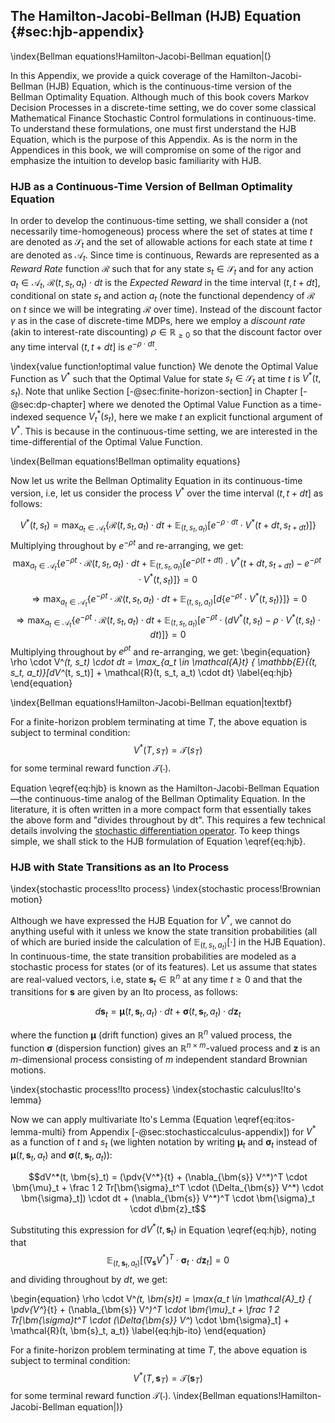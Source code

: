 ## The Hamilton-Jacobi-Bellman (HJB) Equation {#sec:hjb-appendix}
\index{Bellman equations!Hamilton-Jacobi-Bellman equation|(}

In this Appendix, we provide a quick coverage of the Hamilton-Jacobi-Bellman (HJB) Equation, which is the continuous-time version of the Bellman Optimality Equation. Although much of this book covers Markov Decision Processes in a discrete-time setting, we do cover some classical Mathematical Finance Stochastic Control formulations in continuous-time. To understand these formulations, one must first understand the HJB Equation, which is the purpose of this Appendix. As is the norm in the Appendices in this book, we will compromise on some of the rigor and emphasize the intuition to develop basic familiarity with HJB. 

### HJB as a Continuous-Time Version of Bellman Optimality Equation

In order to develop the continuous-time setting, we shall consider a (not necessarily time-homogeneous) process where the set of states at time $t$ are denoted as $\mathcal{S}_t$ and the set of allowable actions for each state at time $t$ are denoted as $\mathcal{A}_t$. Since time is continuous, Rewards are represented as a *Reward Rate* function $\mathcal{R}$ 
such that for any state $s_t \in \mathcal{S}_t$ and for any action $a_t \in \mathcal{A}_t$, $\mathcal{R}(t, s_t, a_t) \cdot dt$ is the *Expected Reward* in the time interval $(t, t + dt]$, conditional on state $s_t$ and action $a_t$ (note the functional dependency of $\mathcal{R}$ on $t$ since we will be integrating $\mathcal{R}$ over time). Instead of the discount factor $\gamma$ as in the case of discrete-time MDPs, here we employ a *discount rate* (akin to interest-rate discounting) $\rho \in \mathbb{R}_{\geq 0}$ so that the discount factor over any time interval $(t, t+dt]$ is $e^{-\rho \cdot dt}$.

\index{value function!optimal value function}
We denote the Optimal Value Function as $V^*$ such that the Optimal Value for state $s_t \in \mathcal{S}_t$ at time $t$ is $V^*(t, s_t)$. Note that unlike Section [-@sec:finite-horizon-section] in Chapter [-@sec:dp-chapter] where we denoted the Optimal Value Function as a time-indexed sequence $V^*_t(s_t)$, here we make $t$ an explicit functional argument of $V^*$. This is because in the continuous-time setting, we are interested in the time-differential of the Optimal Value Function.

\index{Bellman equations!Bellman optimality equations}

Now let us write the Bellman Optimality Equation in its continuous-time version, i.e, let us consider the process $V^*$ over the time interval $(t, t+dt]$ as follows:

$$V^*(t, s_t) = \max_{a_t \in \mathcal{A}_t} \{ \mathcal{R}(t, s_t, a_t) \cdot dt + \mathbb{E}_{(t, s_t, a_t)}[e^{-\rho \cdot dt} \cdot V^*(t+dt, s_{t+dt})] \}$$
Multiplying throughout by $e^{-\rho t}$ and re-arranging, we get:
$$\max_{a_t \in \mathcal{A}_t} \{ e^{-\rho t} \cdot \mathcal{R}(t, s_t, a_t) \cdot dt + \mathbb{E}_{(t, s_t, a_t)}[e^{-\rho (t + dt)} \cdot V^*(t + dt, s_{t+dt}) - e^{-\rho t} \cdot V^*(t, s_t)] \} = 0$$
$$\Rightarrow \max_{a_t \in \mathcal{A}_t} \{ e^{-\rho t} \cdot \mathcal{R}(t, s_t, a_t) \cdot dt + \mathbb{E}_{(t, s_t, a_t)}[d\{e^{-\rho  t} \cdot V^*(t, s_t)\}] \} = 0$$
$$\Rightarrow \max_{a_t \in \mathcal{A}_t} \{ e^{-\rho t} \cdot \mathcal{R}(t, s_t, a_t) \cdot dt + \mathbb{E}_{(t, s_t, a_t)}[e^{-\rho t} \cdot (dV^*(t, s_t) - \rho \cdot V^*(t, s_t) \cdot dt)] \} = 0$$
Multiplying throughout by $e^{\rho t}$ and re-arranging, we get:
\begin{equation}
\rho \cdot V^*(t, s_t) \cdot dt = \max_{a_t \in \mathcal{A}_t} \{ \mathbb{E}_{(t, s_t, a_t)}[dV^*(t, s_t)] + \mathcal{R}(t, s_t, a_t) \cdot dt\} \label{eq:hjb}
\end{equation}

\index{Bellman equations!Hamilton-Jacobi-Bellman equation|textbf}

For a finite-horizon problem terminating at time $T$, the above equation is subject to terminal condition:
$$V^*(T, s_T) = \mathcal{T}(s_T)$$
for some terminal reward function $\mathcal{T}(\cdot)$.

Equation \eqref{eq:hjb} is known as the Hamilton-Jacobi-Bellman Equation—the continuous-time analog of the Bellman Optimality Equation. In the literature, it is often written in a more compact form that essentially takes the above form and "divides throughout by dt". This requires a few technical details involving the [stochastic differentiation operator](https://en.wikipedia.org/wiki/Infinitesimal_generator_(stochastic_processes)). To keep things simple, we shall stick to the HJB formulation of Equation \eqref{eq:hjb}.

### HJB with State Transitions as an Ito Process

\index{stochastic process!Ito process}
\index{stochastic process!Brownian motion}

Although we have expressed the HJB Equation for $V^*$, we cannot do anything useful with it unless we know the state transition probabilities (all of which are buried inside the calculation of $\mathbb{E}_{(t, s_t, a_t)}[\cdot]$ in the HJB Equation). In continuous-time, the state transition probabilities are modeled as a stochastic process for states (or of its features). Let us assume that states are real-valued vectors, i.e, state $\bm{s}_t \in \mathbb{R}^n$ at any time $t \geq 0$ and that the transitions for $\bm{s}$ are given by an Ito process, as follows:

$$d\bm{s}_t = \bm{\mu}(t, \bm{s}_t, a_t) \cdot dt + \bm{\sigma}(t, \bm{s}_t, a_t) \cdot d\bm{z}_t$$

where the function $\bm{\mu}$ (drift function) gives an $\mathbb{R}^n$ valued process, the function $\bm{\sigma}$ (dispersion function) gives an $\mathbb{R}^{n \times m}$-valued process and $\bm{z}$ is an $m$-dimensional process consisting of $m$ independent standard Brownian motions.

\index{stochastic process!Ito process}
\index{stochastic calculus!Ito's lemma}

Now we can apply multivariate Ito's Lemma (Equation \eqref{eq:itos-lemma-multi} from Appendix [-@sec:stochasticcalculus-appendix]) for $V^*$ as a function of $t$ and $s_t$ (we lighten notation by writing $\bm{\mu}_t$ and $\bm{\sigma}_t$ instead of $\bm{\mu}(t, \bm{s}_t, a_t)$ and $\bm{\sigma}(t, \bm{s}_t, a_t)$):

$$dV^*(t, \bm{s}_t) = (\pdv{V^*}{t} + (\nabla_{\bm{s}} V^*)^T \cdot \bm{\mu}_t + \frac 1 2 Tr[\bm{\sigma}_t^T \cdot (\Delta_{\bm{s}} V^*) \cdot \bm{\sigma}_t]) \cdot dt + (\nabla_{\bm{s}} V^*)^T \cdot \bm{\sigma}_t \cdot d\bm{z}_t$$

Substituting this expression for $dV^*(t, \bm{s}_t)$ in Equation \eqref{eq:hjb}, noting that
$$\mathbb{E}_{(t, \bm{s}_t, a_t)}[(\nabla_{\bm{s}} V^*)^T \cdot \bm{\sigma}_t \cdot d\bm{z}_t] = 0$$ and dividing throughout by $dt$, we get:

\begin{equation}
\rho \cdot V^*(t, \bm{s}_t) = \max_{a_t \in \mathcal{A}_t} \{ \pdv{V^*}{t} + (\nabla_{\bm{s}} V^*)^T \cdot \bm{\mu}_t + \frac 1 2 Tr[\bm{\sigma}_t^T \cdot (\Delta_{\bm{s}} V^*) \cdot \bm{\sigma}_t] + \mathcal{R}(t, \bm{s}_t, a_t)\} \label{eq:hjb-ito}
\end{equation}

For a finite-horizon problem terminating at time $T$, the above equation is subject to terminal condition:
$$V^*(T, \bm{s}_T) = \mathcal{T}(\bm{s}_T)$$
for some terminal reward function $\mathcal{T}(\cdot)$.
\index{Bellman equations!Hamilton-Jacobi-Bellman equation|)}

